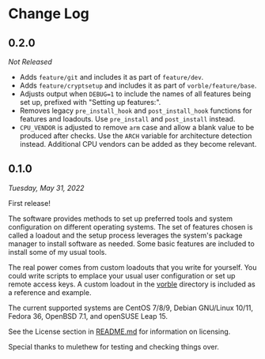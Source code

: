 # Change Log

## 0.2.0

*Not Released*

* Adds `feature/git` and includes it as part of `feature/dev`.
* Adds `feature/cryptsetup` and includes it as part of `vorble/feature/base`.
* Adjusts output when `DEBUG=1` to include the names of all features being set up, prefixed with "Setting up features:".
* Removes legacy `pre_install_hook` and `post_install_hook` functions for features and loadouts. Use `pre_install` and `post_install` instead.
* `CPU_VENDOR` is adjusted to remove `arm` case and allow a blank value to be produced after checks. Use the `ARCH` variable for architecture detection instead. Additional CPU vendors can be added as they become relevant.

## 0.1.0

*Tuesday, May 31, 2022*

First release!

The software provides methods to set up preferred tools and system configuration on different operating systems. The set of features chosen is called a loadout and the setup process leverages the system's package manager to install software as needed. Some basic features are included to install some of my usual tools.

The real power comes from custom loadouts that you write for yourself. You could write scripts to emplace your usual user configuration or set up remote access keys. A custom loadout in the [vorble](vorble) directory is included as a reference and example.

The current supported systems are CentOS 7/8/9, Debian GNU/Linux 10/11, Fedora 36, OpenBSD 7.1, and openSUSE Leap 15.

See the License section in [README.md](README.md) for information on licensing.

Special thanks to mulethew for testing and checking things over.
